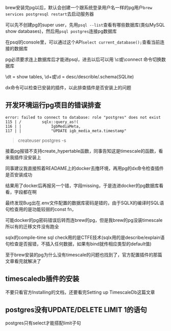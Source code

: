 brew安装完pg以后，默认会创建一个跟系统登录用户名一样的pg用户`brew services postgresql restart`去启动服务器

可以先不创建pg的super user，先用`psql --list`查看有哪些数据库(类似MySQL show databases)，然后用`psql postgres`连接pg数据库

在psql的console里，可以通过这个API`select current_database();`查看当前连接的数据库

pg必须要求连上数据库后才能进psql，进去以后可以用 \c或\connect 命令切换数据库

\dt = show tables, \d+或\d = desc/describle/.schema(SQLite)

dx命令可以检查已安装的插件，以此排查插件是否安装上的问题

## 开发环境运行pg项目的错误排查

```
error: failed to connect to database: role "postgres" does not exist
115 | /         sqlx::query_as!(
116 | |             IgbMediaMeta,
117 | |             "UPDATE igb_media_meta.timestamp"
```

> createuser postgres -s

接着pg报错不支持create_hypertable函数，同事告知这是timescale的函数，看来我插件没安装上

同事建议我直接照着READAME上的docker去撸环境，再用pg的dx命令检查插件是否安装成功

结果用了docker后再报另一个错，字段missing，于是连进docker的pg数据库看看，字段都在啊

最终发现Bug出在.env文件配置的数据库密码是错的，由于SQLX的编译时SQL语句检查用的是功能较弱的const fn，

可能docker的pg密码错误后转而连brew的pg，但是我brew的pg没装timescale所以有的迁移文件没有跑全

sqlx的compile-time sql check用的是CTFE技术(sqlx用的是describe/explain语句检查是否报错，不插入任何数据，如果有bind就传相应类型的default值)

至于brew安装的pg为什么没有timescale的问题也找到了，官方配置插件的那篇文章看完就解决了

## timescaledb插件的安装

不要只看官方Installing的文档，还要看完Setting up TimescaleDb这篇文章

## postgres没有UPDATE/DELETE LIMIT 1的语句

postgres只有select才能搭配limit子句
